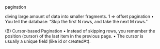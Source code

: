 pagination

diving large amount of data into smaller fragments.
1 => offset pagination
	•	You tell the database:
“Skip the first N rows, and take the next M rows.”


(B) Cursor-based Pagination
	•	Instead of skipping rows, you remember the position (cursor) of the last item in the previous page.
	•	The cursor is usually a unique field (like id or createdAt).
